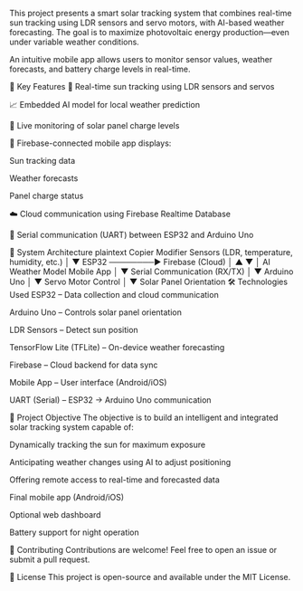 This project presents a smart solar tracking system that combines real-time sun tracking using LDR sensors and servo motors, with AI-based weather forecasting. The goal is to maximize photovoltaic energy production—even under variable weather conditions.

An intuitive mobile app allows users to monitor sensor values, weather forecasts, and battery charge levels in real-time.

🔧 Key Features
🎯 Real-time sun tracking using LDR sensors and servos

📈 Embedded AI model for local weather prediction

🔋 Live monitoring of solar panel charge levels

📲 Firebase-connected mobile app displays:

Sun tracking data

Weather forecasts

Panel charge status

☁️ Cloud communication using Firebase Realtime Database

🔁 Serial communication (UART) between ESP32 and Arduino Uno

🧩 System Architecture
plaintext
Copier
Modifier
Sensors (LDR, temperature, humidity, etc.)
        │
        ▼
     ESP32 ────────▶ Firebase (Cloud)
        │                 ▲
        ▼                 │
 AI Weather Model     Mobile App
        │
        ▼
Serial Communication (RX/TX)
        │
        ▼
   Arduino Uno
        │
        ▼
 Servo Motor Control
        │
        ▼
Solar Panel Orientation
🛠️ Technologies Used
ESP32 – Data collection and cloud communication

Arduino Uno – Controls solar panel orientation

LDR Sensors – Detect sun position

TensorFlow Lite (TFLite) – On-device weather forecasting

Firebase – Cloud backend for data sync

Mobile App – User interface (Android/iOS)

UART (Serial) – ESP32 → Arduino Uno communication

🎯 Project Objective
The objective is to build an intelligent and integrated solar tracking system capable of:

Dynamically tracking the sun for maximum exposure

Anticipating weather changes using AI to adjust positioning

Offering remote access to real-time and forecasted data

 Final mobile app (Android/iOS)

 Optional web dashboard

 Battery support for night operation

🤝 Contributing
Contributions are welcome! Feel free to open an issue or submit a pull request.

📄 License
This project is open-source and available under the MIT License.

